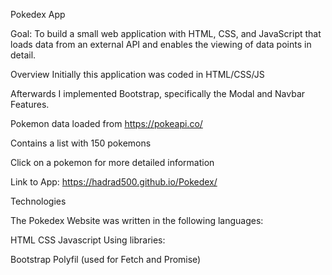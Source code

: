 Pokedex App

Goal: To build a small web application with HTML, CSS, and JavaScript that loads data from an external API and enables the viewing of data points in detail.

Overview
Initially this application was coded in HTML/CSS/JS

Afterwards I implemented Bootstrap, specifically the Modal and Navbar Features.

Pokemon data loaded from https://pokeapi.co/

Contains a list with 150 pokemons

Click on a pokemon for more detailed information

Link to App: https://hadrad500.github.io/Pokedex/

Technologies

The Pokedex Website was written in the following languages:

HTML
CSS
Javascript
Using libraries:

Bootstrap
Polyfil (used for Fetch and Promise)